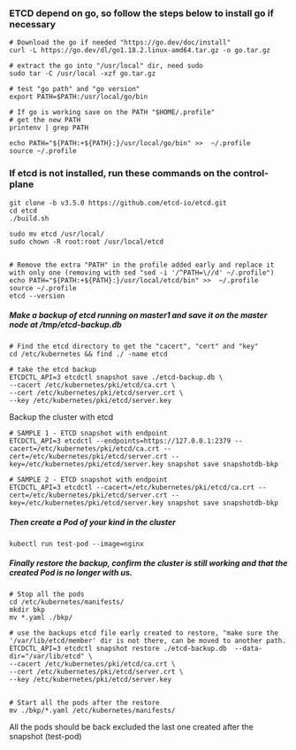 ### ETCD depend on go, so follow the steps below to install go if necessary
```
# Download the go if needed "https://go.dev/doc/install"
curl -L https://go.dev/dl/go1.18.2.linux-amd64.tar.gz -o go.tar.gz

# extract the go into "/usr/local" dir, need sudo
sudo tar -C /usr/local -xzf go.tar.gz

# test "go path" and "go version"
export PATH=$PATH:/usr/local/go/bin

# If go is working save on the PATH "$HOME/.profile"
# get the new PATH 
printenv | grep PATH

echo PATH="${PATH:+${PATH}:}/usr/local/go/bin" >>  ~/.profile
source ~/.profile
```

### If etcd is not installed, run these commands on the control-plane
```
git clone -b v3.5.0 https://github.com/etcd-io/etcd.git
cd etcd
./build.sh

sudo mv etcd /usr/local/
sudo chown -R root:root /usr/local/etcd


# Remove the extra "PATH" in the profile added early and replace it with only one (removing with sed "sed -i '/^PATH=\//d' ~/.profile")
echo PATH="${PATH:+${PATH}:}/usr/local/etcd/bin" >>  ~/.profile
source ~/.profile
etcd --version
```

##### Make a backup of etcd running on master1 and save it on the master node at /tmp/etcd-backup.db
```
# Find the etcd directory to get the "cacert", "cert" and "key"
cd /etc/kubernetes && find ./ -name etcd

# take the etcd backup
ETCDCTL_API=3 etcdctl snapshot save ./etcd-backup.db \
--cacert /etc/kubernetes/pki/etcd/ca.crt \
--cert /etc/kubernetes/pki/etcd/server.crt \
--key /etc/kubernetes/pki/etcd/server.key
```

Backup the cluster with etcd
```
# SAMPLE 1 - ETCD snapshot with endpoint
ETCDCTL_API=3 etcdctl --endpoints=https://127.0.0.1:2379 --cacert=/etc/kubernetes/pki/etcd/ca.crt --cert=/etc/kubernetes/pki/etcd/server.crt --key=/etc/kubernetes/pki/etcd/server.key snapshot save snapshotdb-bkp

# SAMPLE 2 - ETCD snapshot with endpoint
ETCDCTL_API=3 etcdctl --cacert=/etc/kubernetes/pki/etcd/ca.crt --cert=/etc/kubernetes/pki/etcd/server.crt --key=/etc/kubernetes/pki/etcd/server.key snapshot save snapshotdb-bkp
```


##### Then create a Pod of your kind in the cluster
```
kubectl run test-pod --image=nginx
```

##### Finally restore the backup, confirm the cluster is still working and that the created Pod is no longer with us.
```
# Stop all the pods
cd /etc/kubernetes/manifests/
mkdir bkp
mv *.yaml ./bkp/

# use the backups etcd file early created to restore, "make sure the '/var/lib/etcd/member' dir is not there, can be moved to another path.
ETCDCTL_API=3 etcdctl snapshot restore ./etcd-backup.db  --data-dir="/var/lib/etcd" \
--cacert /etc/kubernetes/pki/etcd/ca.crt \
--cert /etc/kubernetes/pki/etcd/server.crt \
--key /etc/kubernetes/pki/etcd/server.key


# Start all the pods after the restore
mv ./bkp/*.yaml /etc/kubernetes/manifests/
```


All the pods should be back excluded the last one created after the snapshot (test-pod)
